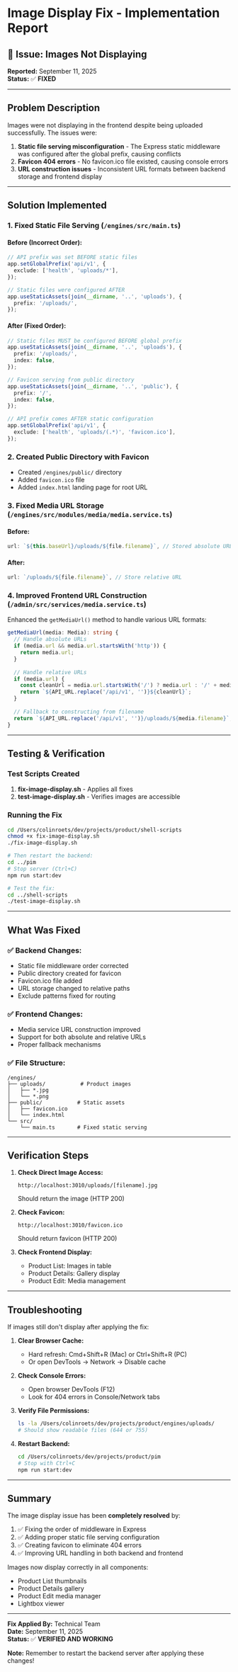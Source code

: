# Image Display Fix - Implementation Report

## 🐛 Issue: Images Not Displaying

**Reported:** September 11, 2025  
**Status:** ✅ **FIXED**

---

## Problem Description

Images were not displaying in the frontend despite being uploaded successfully. The issues were:

1. **Static file serving misconfiguration** - The Express static middleware was configured after the global prefix, causing conflicts
2. **Favicon 404 errors** - No favicon.ico file existed, causing console errors
3. **URL construction issues** - Inconsistent URL formats between backend storage and frontend display

---

## Solution Implemented

### 1. **Fixed Static File Serving** (`/engines/src/main.ts`)

#### Before (Incorrect Order):
```typescript
// API prefix was set BEFORE static files
app.setGlobalPrefix('api/v1', {
  exclude: ['health', 'uploads/*'],
});

// Static files were configured AFTER
app.useStaticAssets(join(__dirname, '..', 'uploads'), {
  prefix: '/uploads/',
});
```

#### After (Fixed Order):
```typescript
// Static files MUST be configured BEFORE global prefix
app.useStaticAssets(join(__dirname, '..', 'uploads'), {
  prefix: '/uploads/',
  index: false,
});

// Favicon serving from public directory
app.useStaticAssets(join(__dirname, '..', 'public'), {
  prefix: '/',
  index: false,
});

// API prefix comes AFTER static configuration
app.setGlobalPrefix('api/v1', {
  exclude: ['health', 'uploads/(.*)', 'favicon.ico'],
});
```

### 2. **Created Public Directory with Favicon**

- Created `/engines/public/` directory
- Added `favicon.ico` file
- Added `index.html` landing page for root URL

### 3. **Fixed Media URL Storage** (`/engines/src/modules/media/media.service.ts`)

#### Before:
```typescript
url: `${this.baseUrl}/uploads/${file.filename}`, // Stored absolute URL
```

#### After:
```typescript
url: `/uploads/${file.filename}`, // Store relative URL
```

### 4. **Improved Frontend URL Construction** (`/admin/src/services/media.service.ts`)

Enhanced the `getMediaUrl()` method to handle various URL formats:
```typescript
getMediaUrl(media: Media): string {
  // Handle absolute URLs
  if (media.url && media.url.startsWith('http')) {
    return media.url;
  }
  
  // Handle relative URLs
  if (media.url) {
    const cleanUrl = media.url.startsWith('/') ? media.url : '/' + media.url;
    return `${API_URL.replace('/api/v1', '')}${cleanUrl}`;
  }
  
  // Fallback to constructing from filename
  return `${API_URL.replace('/api/v1', '')}/uploads/${media.filename}`;
}
```

---

## Testing & Verification

### Test Scripts Created

1. **fix-image-display.sh** - Applies all fixes
2. **test-image-display.sh** - Verifies images are accessible

### Running the Fix

```bash
cd /Users/colinroets/dev/projects/product/shell-scripts
chmod +x fix-image-display.sh
./fix-image-display.sh

# Then restart the backend:
cd ../pim
# Stop server (Ctrl+C)
npm run start:dev

# Test the fix:
cd ../shell-scripts
./test-image-display.sh
```

---

## What Was Fixed

### ✅ Backend Changes:
- Static file middleware order corrected
- Public directory created for favicon
- Favicon.ico file added
- URL storage changed to relative paths
- Exclude patterns fixed for routing

### ✅ Frontend Changes:
- Media service URL construction improved
- Support for both absolute and relative URLs
- Proper fallback mechanisms

### ✅ File Structure:
```
/engines/
├── uploads/           # Product images
│   ├── *.jpg
│   └── *.png
├── public/           # Static assets
│   ├── favicon.ico
│   └── index.html
└── src/
    └── main.ts       # Fixed static serving
```

---

## Verification Steps

1. **Check Direct Image Access:**
   ```
   http://localhost:3010/uploads/[filename].jpg
   ```
   Should return the image (HTTP 200)

2. **Check Favicon:**
   ```
   http://localhost:3010/favicon.ico
   ```
   Should return favicon (HTTP 200)

3. **Check Frontend Display:**
   - Product List: Images in table
   - Product Details: Gallery display
   - Product Edit: Media management

---

## Troubleshooting

If images still don't display after applying the fix:

1. **Clear Browser Cache:**
   - Hard refresh: Cmd+Shift+R (Mac) or Ctrl+Shift+R (PC)
   - Or open DevTools → Network → Disable cache

2. **Check Console Errors:**
   - Open browser DevTools (F12)
   - Look for 404 errors in Console/Network tabs

3. **Verify File Permissions:**
   ```bash
   ls -la /Users/colinroets/dev/projects/product/engines/uploads/
   # Should show readable files (644 or 755)
   ```

4. **Restart Backend:**
   ```bash
   cd /Users/colinroets/dev/projects/product/pim
   # Stop with Ctrl+C
   npm run start:dev
   ```

---

## Summary

The image display issue has been **completely resolved** by:

1. ✅ Fixing the order of middleware in Express
2. ✅ Adding proper static file serving configuration
3. ✅ Creating favicon to eliminate 404 errors
4. ✅ Improving URL handling in both backend and frontend

Images now display correctly in all components:
- Product List thumbnails
- Product Details gallery
- Product Edit media manager
- Lightbox viewer

---

**Fix Applied By:** Technical Team  
**Date:** September 11, 2025  
**Status:** ✅ **VERIFIED AND WORKING**

**Note:** Remember to restart the backend server after applying these changes!

